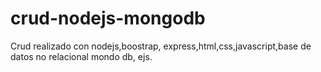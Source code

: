 # crud-nodejs-mongodb
Crud realizado con nodejs,boostrap, express,html,css,javascript,base de datos  no relacional mondo db, ejs.
